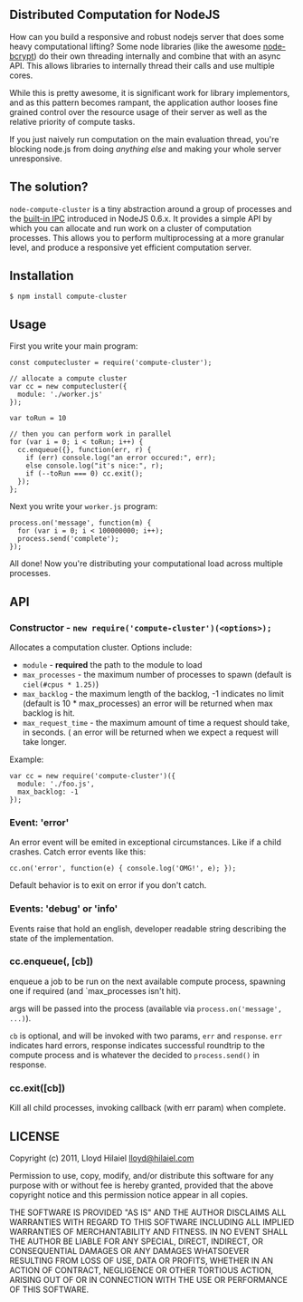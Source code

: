 ## Distributed Computation for NodeJS

How can you build a responsive and robust nodejs server that does some heavy
computational lifting?  Some node libraries (like the awesome [node-bcrypt][])
do their own threading internally and combine that with an async API.  This
allows libraries to internally thread their calls and use multiple cores.

  [node-bcrypt]: https://github.com/ncb000gt/node.bcrypt.js

While this is pretty awesome, it is significant work for library implementors,
and as this pattern becomes rampant, the application author looses fine grained
control over the resource usage of their server as well as the relative priority
of compute tasks.

If you just naively run computation on the main evaluation thread, you're blocking
node.js from doing *anything else* and making your whole server unresponsive.

## The solution?

`node-compute-cluster` is a tiny abstraction around a group of
processes and the [built-in IPC][] introduced in NodeJS 0.6.x.  It provides a simple
API by which you can allocate and run work on a cluster of computation processes.
This allows you to perform multiprocessing at a more granular level, and produce
a responsive yet efficient computation server.

 [built-in IPC]: http://nodejs.org/docs/v0.6.3/api/all.html#child_process.fork

## Installation

    $ npm install compute-cluster

## Usage

First you write your main program:

    const computecluster = require('compute-cluster');
    
    // allocate a compute cluster
    var cc = new computecluster({
      module: './worker.js'
    });
    
    var toRun = 10
    
    // then you can perform work in parallel
    for (var i = 0; i < toRun; i++) {
      cc.enqueue({}, function(err, r) {
        if (err) console.log("an error occured:", err);
        else console.log("it's nice:", r);
        if (--toRun === 0) cc.exit();
      });
    };

Next you write your `worker.js` program:

    process.on('message', function(m) {
      for (var i = 0; i < 100000000; i++);
      process.send('complete');
    });

All done!  Now you're distributing your computational load across multiple processes.

## API

### Constructor - `new require('compute-cluster')(<options>);`

Allocates a computation cluster.  Options include:

  * `module` - **required** the path to the module to load
  * `max_processes` - the maximum number of processes to spawn (default is `ciel(#cpus * 1.25)`)
  * `max_backlog` - the maximum length of the backlog, -1 indicates no limit (default is 10 * max_processes)
                    an error will be returned when max backlog is hit.
  * `max_request_time` - the maximum amount of time a request should take, in seconds.  (
                    an error will be returned when we expect a request will take longer.

Example:

    var cc = new require('compute-cluster')({
      module: './foo.js',
      max_backlog: -1
    });

### Event: 'error'

An error event will be emited in exceptional circumstances.  Like if a child crashes.
Catch error events like this:

    cc.on('error', function(e) { console.log('OMG!', e); });

Default behavior is to exit on error if you don't catch.

### Events: 'debug' or 'info'

Events raise that hold an english, developer readable string describing
the state of the implementation.

### cc.enqueue(<args>, [cb])

enqueue a job to be run on the next available compute process, spawning one
if required (and `max_processes isn't hit).

args will be passed into the process (available via `process.on('message', ...)`).

`cb` is optional, and will be invoked with two params, `err` and `response`.
`err` indicates hard errors, response indicates successful roundtrip to the
compute process and is whatever the decided to `process.send()` in response. 

### cc.exit([cb])

Kill all child processes, invoking callback (with err param) when complete.

## LICENSE

Copyright (c) 2011, Lloyd Hilaiel <lloyd@hilaiel.com>

Permission to use, copy, modify, and/or distribute this software for any
purpose with or without fee is hereby granted, provided that the above
copyright notice and this permission notice appear in all copies.

THE SOFTWARE IS PROVIDED "AS IS" AND THE AUTHOR DISCLAIMS ALL WARRANTIES
WITH REGARD TO THIS SOFTWARE INCLUDING ALL IMPLIED WARRANTIES OF
MERCHANTABILITY AND FITNESS. IN NO EVENT SHALL THE AUTHOR BE LIABLE FOR
ANY SPECIAL, DIRECT, INDIRECT, OR CONSEQUENTIAL DAMAGES OR ANY DAMAGES
WHATSOEVER RESULTING FROM LOSS OF USE, DATA OR PROFITS, WHETHER IN AN
ACTION OF CONTRACT, NEGLIGENCE OR OTHER TORTIOUS ACTION, ARISING OUT OF
OR IN CONNECTION WITH THE USE OR PERFORMANCE OF THIS SOFTWARE.
